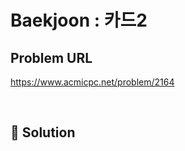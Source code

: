 # Baekjoon : 카드2

## Problem URL
https://www.acmicpc.net/problem/2164

<br/>

## 🚩 Solution
```js

```